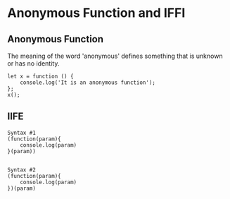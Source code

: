 # Anonymous Function and IFFI

## Anonymous Function

The meaning of the word 'anonymous' defines something that is unknown or has no identity.

```
let x = function () {  
    console.log('It is an anonymous function');  
};  
x();  
```

## IIFE
```
Syntax #1
(function(param){
    console.log(param)
}(param))


Syntax #2
(function(param){
    console.log(param)
})(param)
```